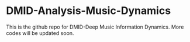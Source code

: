 # DMID-Analysis-Music-Dynamics
This is the github repo for DMID-Deep Music Information Dynamics.
More codes will be updated soon.
